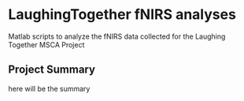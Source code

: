 # LaughingTogether fNIRS analyses

Matlab scripts to analyze the fNIRS data collected for the Laughing Together MSCA Project

## Project Summary
here will be the summary
